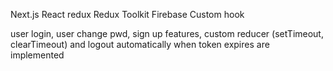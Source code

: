 Next.js
React redux
Redux Toolkit
Firebase
Custom hook

user login,
user change pwd,
sign up features,
custom reducer (setTimeout, clearTimeout) and
logout automatically when token expires
are implemented
